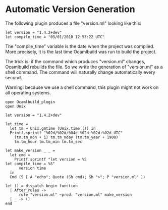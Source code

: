 # Automatic Version Generation
The following plugin produces a file "version.ml" looking like this:

```
let version = "1.4.2+dev"
let compile_time = "03/01/2010 12:55:22 UTC"
```
The "compile_time" variable is the date when the project was compiled.
More precisely, it is the last time Ocamlbuild was run to build the
project.

The trick is: if the command which produces "version.ml" changes,
Ocamlbuild rebuilds the file. So we write the generation of "version.ml"
as a shell command. The command will naturally change automatically
every second.

Warning: because we use a shell command, this plugin might not work on
all operating systems.

```
open Ocamlbuild_plugin
open Unix

let version = "1.4.2+dev"

let time =
  let tm = Unix.gmtime (Unix.time ()) in
  Printf.sprintf "%02d/%02d/%04d %02d:%02d:%02d UTC"
    (tm.tm_mon + 1) tm.tm_mday (tm.tm_year + 1900)
    tm.tm_hour tm.tm_min tm.tm_sec

let make_version _ _ =
  let cmd =
    Printf.sprintf "let version = %S
let compile_time = %S"
      version time
  in
  Cmd (S [ A "echo"; Quote (Sh cmd); Sh ">"; P "version.ml" ])

let () = dispatch begin function
  | After_rules ->
      rule "version.ml" ~prod: "version.ml" make_version
  | _ -> ()
end

```
